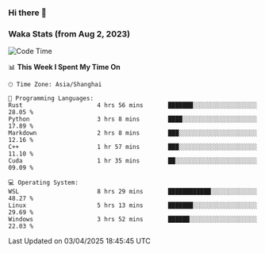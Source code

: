 ### Hi there 👋

### Waka Stats (from Aug 2, 2023)

<!--START_SECTION:waka-->
![Code Time](http://img.shields.io/badge/Code%20Time-750%20hrs%207%20mins-blue)

📊 **This Week I Spent My Time On** 

```text
🕑︎ Time Zone: Asia/Shanghai

💬 Programming Languages: 
Rust                     4 hrs 56 mins       ███████░░░░░░░░░░░░░░░░░░   28.05 % 
Python                   3 hrs 8 mins        ████░░░░░░░░░░░░░░░░░░░░░   17.89 % 
Markdown                 2 hrs 8 mins        ███░░░░░░░░░░░░░░░░░░░░░░   12.16 % 
C++                      1 hr 57 mins        ███░░░░░░░░░░░░░░░░░░░░░░   11.10 % 
Cuda                     1 hr 35 mins        ██░░░░░░░░░░░░░░░░░░░░░░░   09.09 % 

💻 Operating System: 
WSL                      8 hrs 29 mins       ████████████░░░░░░░░░░░░░   48.27 % 
Linux                    5 hrs 13 mins       ███████░░░░░░░░░░░░░░░░░░   29.69 % 
Windows                  3 hrs 52 mins       ██████░░░░░░░░░░░░░░░░░░░   22.03 % 
```


 Last Updated on 03/04/2025 18:45:45 UTC
<!--END_SECTION:waka-->
